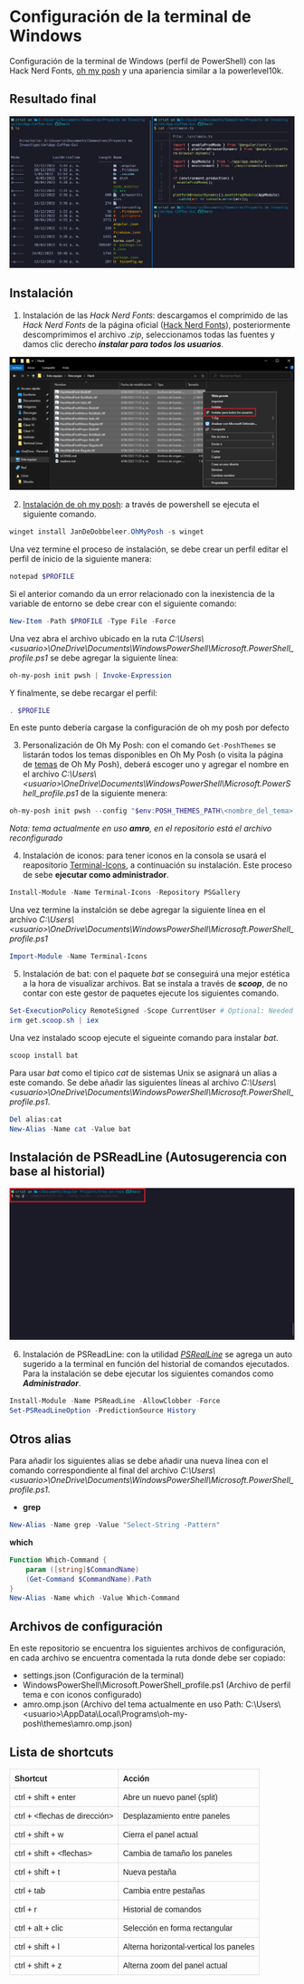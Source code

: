 # Configuración de la terminal de Windows

Configuración de la terminal de Windows (perfil de PowerShell) con las Hack Nerd Fonts, [oh my posh](https://ohmyposh.dev) y una apariencia similar a la powerlevel10k.

## Resultado final 

![Resultado final](./assets/resultado_final.png)

## Instalación 

1. Instalación de las _Hack Nerd Fonts_: descargamos el comprimido de las _Hack Nerd Fonts_ de la página oficial ([Hack Nerd Fonts](https://www.nerdfonts.com/font-downloads)), posteriormente descomprimimos el archivo _.zip_, seleccionamos todas las fuentes y damos clic derecho ***instalar para todos los usuarios***. 

![Resultado final](./assets/hack_nerd_fonts.png)

2.  [Instalación de oh my posh](https://ohmyposh.dev/docs/installation/windows): a través de powershell se ejecuta el siguiente comando.

```powershell
winget install JanDeDobbeleer.OhMyPosh -s winget
```

Una vez termine el proceso de instalación, se debe crear un perfil editar el perfil de inicio de la siguiente manera:

```powershell
notepad $PROFILE
```

Si el anterior comando da un error relacionado con la inexistencia de la variable de entorno se debe crear con el siguiente comando:

```powershell
New-Item -Path $PROFILE -Type File -Force
```

Una vez abra el archivo ubicado en la ruta _C:\\Users\\\<usuario\>\\OneDrive\\Documents\\WindowsPowerShell\\Microsoft.PowerShell_profile.ps1_  se debe agregar la siguiente línea:

```powershell
oh-my-posh init pwsh | Invoke-Expression
```

Y finalmente, se debe recargar el perfil:

```powershell
. $PROFILE
```

En este punto debería cargase la configuración de oh my posh por defecto

3. Personalización de Oh My Posh: con el comando `Get-PoshThemes` se listarán todos los temas disponibles en Oh My Posh (o visita la página de [temas](https://ohmyposh.dev/docs/themes) de Oh My Posh), deberá escoger uno y agregar el nombre en el archivo _C:\\Users\\\<usuario\>\\OneDrive\\Documents\\WindowsPowerShell\\Microsoft.PowerShell_profile.ps1_ de la siguiente menera:

```powershell
oh-my-posh init pwsh --config "$env:POSH_THEMES_PATH\<nombre_del_tema>.omp.json" | Invoke-Expression
```
_Nota: tema actualmente en uso **amro**, en el repositorio está el archivo reconfigurado_

4. Instalación de iconos: para tener iconos en la consola se usará el reapositorio [Terminal-Icons](https://github.com/devblackops/Terminal-Icons), a continuación su instalación. Este proceso de sebe **ejecutar como administrador**.

```powershell
Install-Module -Name Terminal-Icons -Repository PSGallery
```

Una vez termine la instalción se debe agregar la siguiente línea en el archivo _C:\\Users\\\<usuario\>\\OneDrive\\Documents\\WindowsPowerShell\\Microsoft.PowerShell_profile.ps1_

```powershell
Import-Module -Name Terminal-Icons
````

5. Instalación de bat: con el paquete _bat_ se conseguirá una mejor estética a la hora de visualizar archivos. Bat se instala a través de ***scoop***, de no contar con este gestor de paquetes ejecute los siguientes comando.

```powershell
Set-ExecutionPolicy RemoteSigned -Scope CurrentUser # Optional: Needed to run a remote script the first time
irm get.scoop.sh | iex
```

Una vez instalado scoop ejecute el sigueinte comando para instalar _bat_.

```powershell
scoop install bat
```

Para usar _bat_ como el tipico _cat_ de sistemas Unix se asignará un alias a este comando. Se debe añadir las siguientes líneas al archivo _C:\\Users\\\<usuario\>\\OneDrive\\Documents\\WindowsPowerShell\\Microsoft.PowerShell_profile.ps1_.

```powershell
Del alias:cat
New-Alias -Name cat -Value bat
```
## Instalación de PSReadLine (Autosugerencia con base al historial)

![PSReadLine](./assets/psreadline.png)

6. Instalación de PSReadLine: con la utilidad [_PSRealLine_](https://learn.microsoft.com/en-us/powershell/module/psreadline/about/about_psreadline?view=powershell-7.3) se agrega un auto sugerido a la terminal en función del historial de comandos ejecutados. Para la instalación se debe ejecutar los siguientes comandos como ***Administrador***.

```powershell
Install-Module -Name PSReadLine -AllowClobber -Force
Set-PSReadLineOption -PredictionSource History
```

## Otros alias 

Para añadir los siguientes alias se debe añadir una nueva línea con el comando correspondiente al final del archivo _C:\\Users\\\<usuario\>\\OneDrive\\Documents\\WindowsPowerShell\\Microsoft.PowerShell_profile.ps1_.

- **grep**

```powershell
New-Alias -Name grep -Value "Select-String -Pattern"
```

 **which**

```powershell
Function Which-Command {
	param ([string]$CommandName)
	(Get-Command $CommandName).Path
}
New-Alias -Name which -Value Which-Command
```

## Archivos de configuración

En este repositorio se encuentra los siguientes archivos de configuración, en cada archivo se encuentra comentada la ruta donde debe ser copiado:
- settings.json (Configuración de la terminal)
- WindowsPowerShell\Microsoft.PowerShell_profile.ps1 (Archivo de perfil tema e con iconos configurado)
- amro.omp.json (Archivo del tema actualmente en uso Path: C:\\Users\\\<usuario\>\\AppData\\Local\\Programs\\oh-my-posh\\themes\\amro.omp.json)

## Lista de shortcuts 

<table style="font-family: arial, sans-serif; border-collapse: collapse; width: 100%;">
	<tr style="border: 1px solid #dddddd; text-align: left; padding: 8px;">
		<td style="border: 1px solid #dddddd; text-align: left; padding: 8px;"><strong>Shortcut</strong></td>
		<td style="border: 1px solid #dddddd; text-align: left; padding: 8px;"><strong>Acción</strong></td>
	</tr>
	<tr  style="border: 1px solid #dddddd; text-align: left; padding: 8px;">
		<td style="border: 1px solid #dddddd; text-align: left; padding: 8px;">ctrl + shift + enter</td>
		<td style="border: 1px solid #dddddd; text-align: left; padding: 8px;">Abre un nuevo panel (split)</td>
	</tr>
	<tr  style="border: 1px solid #dddddd; text-align: left; padding: 8px;">
		<td style="border: 1px solid #dddddd; text-align: left; padding: 8px;">ctrl + &ltflechas de dirección&gt</td>
		<td style="border: 1px solid #dddddd; text-align: left; padding: 8px;">Desplazamiento entre paneles</td>
	</tr>
	<tr  style="border: 1px solid #dddddd; text-align: left; padding: 8px;">
		<td style="border: 1px solid #dddddd; text-align: left; padding: 8px;">ctrl + shift + w</td>
		<td style="border: 1px solid #dddddd; text-align: left; padding: 8px;">Cierra el panel actual</td>
	</tr>
	<tr  style="border: 1px solid #dddddd; text-align: left; padding: 8px;">
		<td style="border: 1px solid #dddddd; text-align: left; padding: 8px;">ctrl + shift + &ltflechas&gt</td>
		<td style="border: 1px solid #dddddd; text-align: left; padding: 8px;">Cambia de tamaño los paneles</td>
	</tr>
	<tr  style="border: 1px solid #dddddd; text-align: left; padding: 8px;">
		<td style="border: 1px solid #dddddd; text-align: left; padding: 8px;">ctrl + shift + t</td>
		<td style="border: 1px solid #dddddd; text-align: left; padding: 8px;">Nueva pestaña</td>
	</tr>
	<tr  style="border: 1px solid #dddddd; text-align: left; padding: 8px;">
		<td style="border: 1px solid #dddddd; text-align: left; padding: 8px;">ctrl + tab</td>
		<td style="border: 1px solid #dddddd; text-align: left; padding: 8px;">Cambia entre pestañas</td>
	</tr>
	<tr  style="border: 1px solid #dddddd; text-align: left; padding: 8px;">
		<td style="border: 1px solid #dddddd; text-align: left; padding: 8px;">ctrl + r</td>
		<td style="border: 1px solid #dddddd; text-align: left; padding: 8px;">Historial de comandos</td>
	</tr>
	<tr  style="border: 1px solid #dddddd; text-align: left; padding: 8px;">
		<td style="border: 1px solid #dddddd; text-align: left; padding: 8px;">ctrl + alt + clic</td>
		<td style="border: 1px solid #dddddd; text-align: left; padding: 8px;">Selección en forma rectangular</td>
	</tr>
	<tr  style="border: 1px solid #dddddd; text-align: left; padding: 8px;">
		<td style="border: 1px solid #dddddd; text-align: left; padding: 8px;">ctrl + shift + l</td>
		<td style="border: 1px solid #dddddd; text-align: left; padding: 8px;">Alterna horizontal-vertical los paneles</td>
	</tr>
	<tr  style="border: 1px solid #dddddd; text-align: left; padding: 8px;">
		<td style="border: 1px solid #dddddd; text-align: left; padding: 8px;">ctrl + shift + z</td>
		<td style="border: 1px solid #dddddd; text-align: left; padding: 8px;">Alterna zoom del panel actual</td>
	</tr>
</table>
